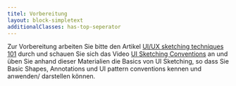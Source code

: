 ```yaml
---
titel: Vorbereitung
layout: block-simpletext
additionalClasses: has-top-seperator
---
```


Zur Vorbereitung arbeiten Sie bitte den Artikel [UI/UX sketching techniques 101](https://uxdesign.cc/ui-ux-sketching-techniques-101-7e91d854ae3d) durch und schauen Sie sich das Video [UI Sketching Conventions](https://www.youtube.com/watch?v=MwidSAlbEB8) an und üben Sie anhand dieser Materialien die Basics von UI Sketching, so dass Sie Basic Shapes, Annotations und UI pattern conventions kennen und anwenden/ darstellen können. 

<!-- Außerdem schauen Sie sich bitte dieses kurze [Videointerview mit zwei Schiedsrichtern](https://www.youtube.com/watch?v=GDjnAzHci-4&feature=youtu.be) an und machen Sie sich mit den technischen Möglichkeiten von E-Ink Displays am Beispiel eines [Kindle E-Book Readers](https://www.youtube.com/watch?v=sX7_0zs2qXQ&feature=youtu.be) und eines [7" Waveshare mit ESP8266](https://www.youtube.com/watch?v=ej-2d2WsGLA&feature=youtu.be) vertraut. -->

